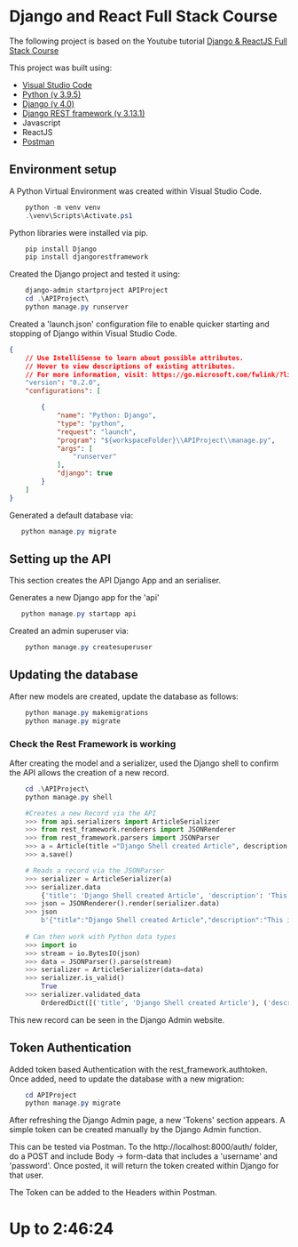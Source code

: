 # Django and React Full Stack Course

The following project is based on the Youtube tutorial [Django & ReactJS Full Stack Course][1]

This project was built using:

- [Visual Studio Code][2]
- [Python (v 3.9.5)][3]
- [Django (v 4.0)][4]
- [Django REST framework (v 3.13.1)][5]
- Javascript
- ReactJS
- [Postman][8]

## Environment setup

A Python Virtual Environment was created within Visual Studio Code.

``` ps1
    python -m venv venv
    .\venv\Scripts\Activate.ps1
```

Python libraries were installed via pip.

``` ps1
    pip install Django
    pip install djangorestframework
```

Created the Django project and tested it using:

``` ps1
    django-admin startproject APIProject
    cd .\APIProject\
    python manage.py runserver
```

Created a 'launch.json' configuration file to enable quicker starting and stopping of Django within Visual Studio Code.

``` json
{
    // Use IntelliSense to learn about possible attributes.
    // Hover to view descriptions of existing attributes.
    // For more information, visit: https://go.microsoft.com/fwlink/?linkid=830387
    "version": "0.2.0",
    "configurations": [

        {
            "name": "Python: Django",
            "type": "python",
            "request": "launch",
            "program": "${workspaceFolder}\\APIProject\\manage.py",
            "args": [
                "runserver"
            ],
            "django": true
        }
    ]
}
```

Generated a default database via:

 ``` ps1
    python manage.py migrate
 ```

## Setting up the API

This section creates the API Django App and an serialiser.

 Generates a new Django app for the 'api'

 ``` ps1 Tab 1
    python manage.py startapp api
```

Created an admin superuser via:

``` powershell
    python manage.py createsuperuser
```

## Updating the database

After new models are created, update the database as follows:

``` ps1
    python manage.py makemigrations
    python manage.py migrate
```

### Check the Rest Framework is working

After creating the model and a serializer, used the Django shell to confirm the API allows the creation of a new record.

``` ps1
    cd .\APIProject\
    python manage.py shell
```

``` python
    #Creates a new Record via the API
    >>> from api.serializers import ArticleSerializer
    >>> from rest_framework.renderers import JSONRenderer
    >>> from rest_framework.parsers import JSONParser
    >>> a = Article(title ="Django Shell created Article", description = "This is the description")
    >>> a.save()

    # Reads a record via the JSONParser
    >>> serializer = ArticleSerializer(a)
    >>> serializer.data
        {'title': 'Django Shell created Article', 'description': 'This is the description'}
    >>> json = JSONRenderer().render(serializer.data)
    >>> json
        b'{"title":"Django Shell created Article","description":"This is the description"}'
    
    # Can then work with Python data types
    >>> import io
    >>> stream = io.BytesIO(json)
    >>> data = JSONParser().parse(stream)
    >>> serializer = ArticleSerializer(data=data)
    >>> serializer.is_valid()
        True
    >>> serializer.validated_data
        OrderedDict([('title', 'Django Shell created Article'), ('description', 'This is the description')])
```

This new record can be seen in the Django Admin website.


## Token Authentication

Added token based Authentication with the rest_framework.authtoken. Once added, need to update the database with a new migration:

``` ps1
    cd APIProject
    python manage.py migrate
```

After refreshing the Django Admin page, a new 'Tokens' section appears. A simple token can be created manually by the Django Admin function.

This can be tested via Postman.
To the http://localhost:8000/auth/ folder, do a POST and include Body -> form-data that includes a 'username' and 'password'. Once posted, it will return the token created within Django for that user.

The Token can be added to the Headers within Postman.

# Up to 2:46:24

[1]: https://www.youtube.com/watch?v=VBqJ0-imSMU 'Django & ReactJS Full Stack Course'
[2]: https://code.visualstudio.com/ 'Visual Studio Code'
[3]: https://www.python.org/ 'Python'
[4]: https://www.djangoproject.com/ 'django'
[5]: https://www.django-rest-framework.org/ 'Django Rest Framework'
[8]: https://www.postman.com/downloads/ 'Postman'